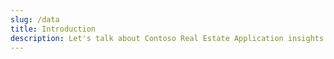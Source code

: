 ```yaml
---
slug: /data
title: Introduction
description: Let's talk about Contoso Real Estate Application insights.
---
```

